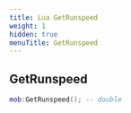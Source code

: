 ```yaml
---
title: Lua GetRunspeed
weight: 1
hidden: true
menuTitle: GetRunspeed
---
```

## GetRunspeed
```lua
mob:GetRunspeed(); -- double
```